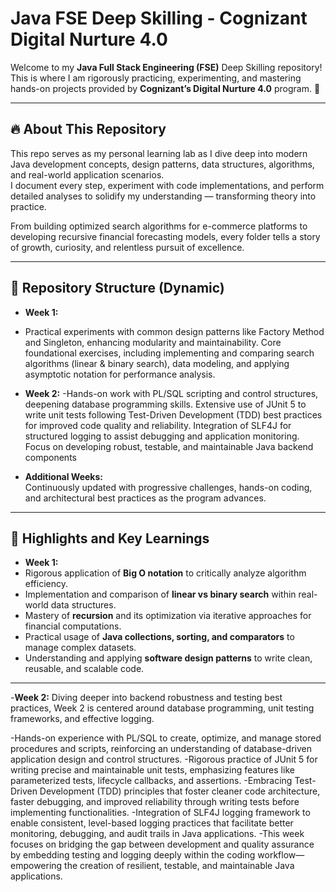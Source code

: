 # Java FSE Deep Skilling - Cognizant Digital Nurture 4.0

Welcome to my **Java Full Stack Engineering (FSE)** Deep Skilling repository! This is where I am rigorously practicing, experimenting, and mastering hands-on projects provided by **Cognizant’s Digital Nurture 4.0** program. 🚀

---

## 🔥 About This Repository

This repo serves as my personal learning lab as I dive deep into modern Java development concepts, design patterns, data structures, algorithms, and real-world application scenarios.  
I document every step, experiment with code implementations, and perform detailed analyses to solidify my understanding — transforming theory into practice.

From building optimized search algorithms for e-commerce platforms to developing recursive financial forecasting models, every folder tells a story of growth, curiosity, and relentless pursuit of excellence.

---

## 📂 Repository Structure (Dynamic)

- **Week 1:**
- Practical experiments with common design patterns like Factory Method and Singleton, enhancing modularity and maintainability.
  Core foundational exercises, including implementing and comparing search algorithms (linear & binary search), data modeling, and applying asymptotic notation for performance analysis.


- **Week 2:**
-Hands-on work with PL/SQL scripting and control structures, deepening database programming skills. Extensive use of JUnit 5 to write unit tests following Test-Driven Development (TDD) best practices for improved code quality and reliability. Integration of SLF4J for structured logging to assist debugging and application monitoring. Focus on developing robust, testable, and maintainable Java backend components
  

- **Additional Weeks:**  
  Continuously updated with progressive challenges, hands-on coding, and architectural best practices as the program advances.

---

## 🌟 Highlights and Key Learnings


- **Week 1:**
- Rigorous application of **Big O notation** to critically analyze algorithm efficiency.  
- Implementation and comparison of **linear vs binary search** within real-world data structures.  
- Mastery of **recursion** and its optimization via iterative approaches for financial computations.  
- Practical usage of **Java collections, sorting, and comparators** to manage complex datasets.  
- Understanding and applying **software design patterns** to write clean, reusable, and scalable code.

---

-**Week 2:**
Diving deeper into backend robustness and testing best practices, Week 2 is centered around database programming, unit testing frameworks, and effective logging.

-Hands-on experience with PL/SQL to create, optimize, and manage stored procedures and scripts, reinforcing an understanding of database-driven application design and control structures.
-Rigorous practice of JUnit 5 for writing precise and maintainable unit tests, emphasizing features like parameterized tests, lifecycle callbacks, and assertions.
-Embracing Test-Driven Development (TDD) principles that foster cleaner code architecture, faster debugging, and improved reliability through writing tests before implementing functionalities.
-Integration of SLF4J logging framework to enable consistent, level-based logging practices that facilitate better monitoring, debugging, and audit trails in Java applications.
-This week focuses on bridging the gap between development and quality assurance by embedding testing and logging deeply within the coding workflow—empowering the creation of resilient, testable, and maintainable Java applications.



